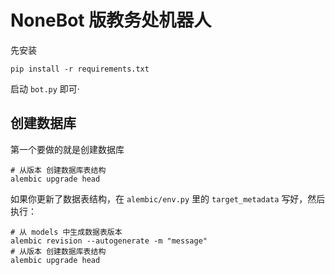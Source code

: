 # NoneBot 版教务处机器人

先安装
```shell
pip install -r requirements.txt
```


启动 `bot.py` 即可·

## 创建数据库
第一个要做的就是创建数据库
```shell
# 从版本 创建数据库表结构
alembic upgrade head
```

如果你更新了数据表结构，在 `alembic/env.py` 里的 `target_metadata` 写好，然后执行：
```shell
# 从 models 中生成数据表版本
alembic revision --autogenerate -m "message"
# 从版本 创建数据库表结构
alembic upgrade head
```